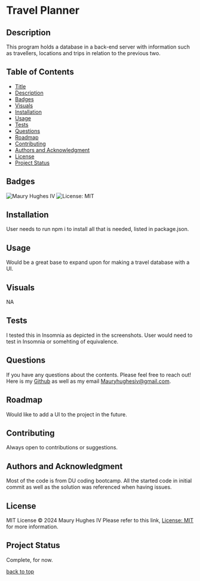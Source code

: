<a id="title"></a>
# Travel Planner 

<a id="description"></a>
## Description
This program holds a database in a back-end server with information such as travellers, locations and trips in relation to the previous two.

## Table of Contents
- [Title](#title)
- [Description](#description)
- [Badges](#badges)
- [Visuals](#visuals)
- [Installation](#installation)
- [Usage](#usage)
- [Tests](#tests)
- [Questions](#questions)
- [Roadmap](#roadmap)
- [Contributing](#contributing)
- [Authors and Acknowledgment](#acknowledgment)
- [License](#license)
- [Project Status](#status)

<a id="badges"></a>
## Badges
![Maury Hughes IV](https://img.shields.io/badge/Maury%20Hughes%20IV-5A2BE2)
![License: MIT](https://img.shields.io/badge/License-MIT-yellow.svg)

<a id="installation"></a>
## Installation
User needs to run npm i to install all that is needed, listed in package.json.

<a id="usage"></a>
## Usage
Would be a great base to expand upon for making a travel database with a UI.

<a id="Visuals"></a>
## Visuals
NA

<a id="tests"></a>
## Tests
I tested this in Insomnia as depicted in the screenshots. User would need to test in Insomnia or somehting of equivalence.

<a id="questions"></a>
## Questions
If you have any questions about the contents. Please feel free to reach out!
Here is my [Github](https://github.com/MauryIV) as well as my email <Mauryhughesiv@gmail.com>.

<a id="roadmap"></a>
## Roadmap
Would like to add a UI to the project in the future.

<a id="contributing"></a>
## Contributing
Always open to contributions or suggestions.

<a id="acknowledgment"></a>
## Authors and Acknowledgment
Most of the code is from DU coding bootcamp. All the started code in initial commit as well as the solution was referenced when having issues.

<a id="license"></a>
## License
MIT License © 2024 Maury Hughes IV
Please refer to this link, [License: MIT](https://opensource.org/licenses/MIT) for more information.

<a id="status"></a>
## Project Status
Complete, for now.

[back to top](#title)